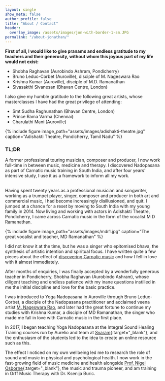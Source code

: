 ```yaml
---
layout: single
show_meta: false
author_profile: false
title: "About / Contact"
header:
  overlay_image: /assets/images/jon-with-border-1-sm.JPG
permalink: "/about-jonathan/"
---
```

<b>First of all, I would like to give pranams and endless gratitude to my teachers and their generosity, without whom this joyous part of my life would not exist:</b>
- Shobha Raghavan (Aurobindo Ashram, Pondicherry)
- Bruno Leduc-Corbet (Auroville), disciple of M. Nageswara Rao
- Krishna Kumar (Auroville), disciple of M.D. Ramanathan
- Sivasakthi Sivanesan (Bhavan Centre, London)

I also give my humble gratitude to the following great artists, whose masterclasses I have had the great privilege of attending: 
- Smt Sudha Raghunathan (Bhavan Centre, London)
- Prince Rama Varma (Chennai)
- Charulathi Mani (Auroville)

{% include figure image_path="assets/images/adishakti-theatre.jpg" caption="Adishakti Theatre, Pondicherry, Tamil Nadu" %}

<h3>TL;DR</h3>
<div class="tldr">
A former professional touring musician, composer and producer,  I now work full-time in between music, medicine and therapy. I discovered Nadopasana as part of Carnatic music training in South India, and after four years' intensive study, I use it as a framework to inform all my work. 
</div><br>

 Having spent twenty years as a professional musician and songwriter, working as a trumpet player, singer, composer and producer in both art and commercial music, I had become increasingly disillusioned, and quit. I jumped at a chance for a reset by moving to South India with my young family in 2014. Now living and working with actors in Adishakti Theatre, Pondicherry, I came across Carnatic music in the form of the vocalist M D Ramanathan. 

{% include figure image_path="assets/images/mdr1.jpg" caption="The great vocalist and teacher, MD Ramanathan" %}

 I did not know it at the time, but he was a singer who epitomised bhava, the synthesis of artistic intention and spiritual focus. I have written quite a few pieces about the effect of [discovering Carnatic music](/resources/#blog) and how I fell in love with it almost immediately. 

After months of enquiries, I was finally accepted by a wonderfully generous teacher in Pondicherry, Shobha Raghavan (Aurobindo Ashram), whose diligent teaching and endless patience with my inane questions instilled in me the initial discipline and love for the basic practice.

I was introduced to Yoga Nadopasana in Auroville through Bruno Leduc-Corbet, a disciple of the Nadopasana practitioner and acclaimed veena artist [M. Nageswara Rao](/resources/#listening-instrumental), and later had the great fortune to continue my studies with Krishna Kumar, a disciple of MD Ramanathan, the singer who made me fall in love with Carnatic music in the first place.

In 2017, I began teaching Yoga Nadopasana at the Integral Sound Healing Training courses run by Aurelio and team at [Svaram](http://svaram.org){:target="_blank"}, and the enthusiasm of the students led to the idea to create an online resource such as this.

The effect I noticed on my own wellbeing led me to research the role of sound and music in physical and psychological health. I now work in the fast-growing field of music medicine and health alongside [Prof. Nigel Osborne](https://thedoctorskitchen.com/podcasts/65-more-than-medicine-2-of-3-music-as-medicine-with-professor-nigel-osbourne){:target="_blank"}, the music and trauma pioneer, and am training in Orff Music Therapy with Dr. Ksenija Buric.